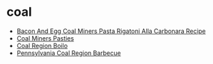 # coal

 * [Bacon And Egg Coal Miners Pasta Rigatoni Alla Carbonara Recipe](../index/b/bacon-and-egg-coal-miners-pasta-rigatoni-alla-carbonara-recipe.json)
 * [Coal Miners Pasties](../index/c/coal-miners-pasties.json)
 * [Coal Region Boilo](../index/c/coal-region-boilo.json)
 * [Pennsylvania Coal Region Barbecue](../index/p/pennsylvania-coal-region-barbecue.json)
